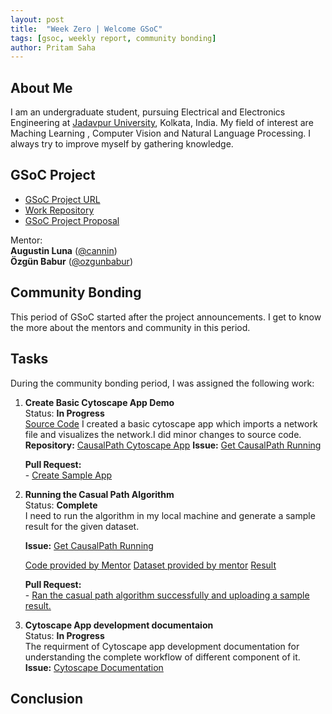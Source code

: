 ```yaml
---
layout: post
title:  "Week Zero | Welcome GSoC"
tags: [gsoc, weekly report, community bonding]
author: Pritam Saha
---
```


## About Me
I am an undergraduate student, pursuing Electrical and Electronics Engineering at [Jadavpur University](http://jaduniv.edu.in), Kolkata, India.
My field of interest are Maching Learning , Computer Vision and Natural Language Processing. I always try to improve myself by gathering knowledge.

## GSoC Project

- [GSoC Project URL](https://summerofcode.withgoogle.com/projects/#5855608604983296)
- [Work Repository](https://github.com/cannin/causalpath_cytoscape_app)
- [GSoC Project Proposal](https://drive.google.com/file/d/1oM3oiz19lJXRujYsgrscWyuaiW2kBngf/view?usp=sharing)

Mentor:  
**Augustin Luna** ([@cannin](https://github.com/cannin))  
**Özgün Babur** ([@ozgunbabur](https://github.com/ozgunbabur))          


## Community Bonding  
This period of GSoC started after the project announcements. I get to know the more about the mentors and community in this period.


## Tasks  
During the community bonding period, I was assigned the following work:

1. **Create Basic Cytoscape App Demo**  
    Status: **In Progress**  
    [Source Code](https://github.com/cytoscape/cytoscape-app-samples/tree/master/sample-import-visual-style)
    I created a basic cytoscape app which imports a network file and visualizes the network.I did minor changes to source code. 
    **Repository:** [CausalPath Cytoscape App](https://github.com/cannin/causalpath_cytoscape_app/tree/main/CausalPath%20Cytoscape%20App)
    **Issue:** [Get CausalPath Running](https://github.com/cannin/causalpath_cytoscape_app/issues/2)
    
    **Pull Request:**    
            - [Create Sample App](https://github.com/cannin/causalpath_cytoscape_app/pull/4)  

2. **Running the Casual Path Algorithm**  
    Status: **Complete**  
    I need to run the algorithm in my local machine and generate a sample result for the given dataset.
    
    **Issue:** [Get CausalPath Running](https://github.com/cannin/causalpath_cytoscape_app/issues/2)
    
    [Code provided by Mentor](https://github.com/PathwayAndDataAnalysis/causalpath)
    [Dataset provided by mentor](https://www.biorxiv.org/highwire/filestream/83268/field_highwire_adjunct_files/4/258855-5.zip)
    [Result](https://github.com/cannin/causalpath_cytoscape_app/blob/main/Images/casual_path_output.PNG)
    
    **Pull Request:**    
            - [Ran the casual path algorithm successfully and uploading a sample result.](https://github.com/cannin/causalpath_cytoscape_app/pull/3)  
     

3. **Cytoscape App development documentaion**  
    Status: **In Progress**  
    The requirment of Cytoscape app development documentation for understanding the complete workflow of different component of it.     
    **Issue:** [Cytoscape Documentation](https://github.com/cannin/causalpath_cytoscape_app/issues/6)


## Conclusion  

